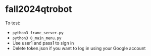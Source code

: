 # fall2024qtrobot

To test:
- ```python3 frame_server.py ```
- ```python3 0_main_menu.py ```
- Use user1 and pass1 to sign in
- Delete token.json if you want to log in using your Google account
